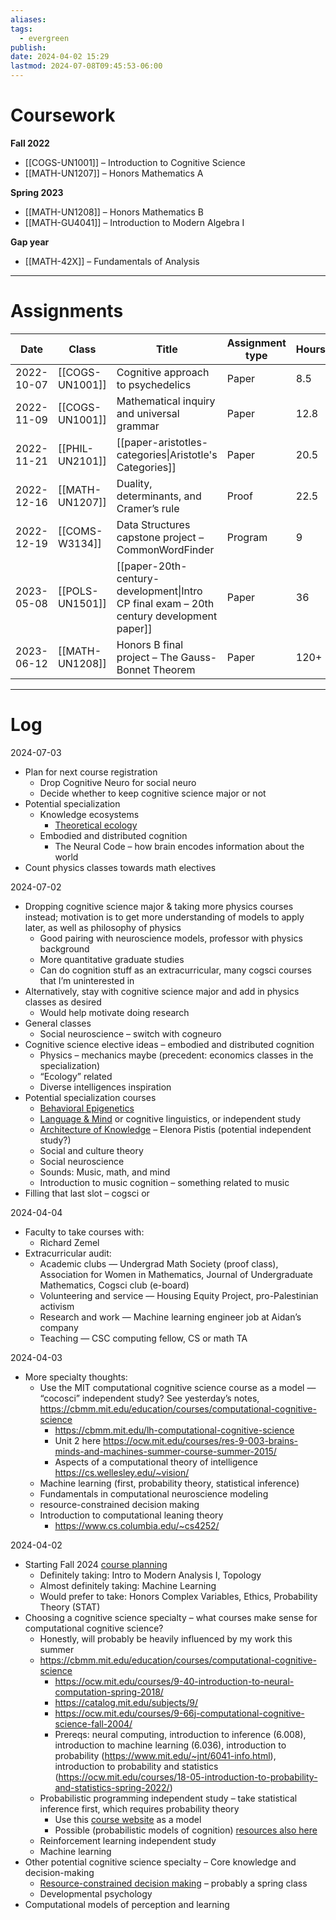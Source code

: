 ```yaml
---
aliases: 
tags:
  - evergreen
publish: 
date: 2024-04-02 15:29
lastmod: 2024-07-08T09:45:53-06:00
---
```

# Coursework

**Fall 2022**
- [[COGS-UN1001]] – Introduction to Cognitive Science
- [[MATH-UN1207]] – Honors Mathematics A

**Spring 2023**
- [[MATH-UN1208]] – Honors Mathematics B
- [[MATH-GU4041]] – Introduction to Modern Algebra I

**Gap year**
- [[MATH-42X]] – Fundamentals of Analysis

---
# Assignments

| Date       | Class           | Title                                                                                    | Assignment type | Hours |
| ---------- | --------------- | ---------------------------------------------------------------------------------------- | --------------- | ----- |
| 2022-10-07 | [[COGS-UN1001]] | Cognitive approach to psychedelics                                                       | Paper           | 8.5   |
| 2022-11-09 | [[COGS-UN1001]] | Mathematical inquiry and universal grammar                                               | Paper           | 12.8  |
| 2022-11-21 | [[PHIL-UN2101]] | [[paper-aristotles-categories\|Aristotle's Categories]]                                  | Paper           | 20.5  |
| 2022-12-16 | [[MATH-UN1207]] | Duality, determinants, and Cramer’s rule                                                 | Proof           | 22.5  |
| 2022-12-19 | [[COMS-W3134]]  | Data Structures capstone project – CommonWordFinder                                      | Program         | 9     |
| 2023-05-08 | [[POLS-UN1501]] | [[paper-20th-century-development\|Intro CP final exam – 20th century development paper]] | Paper           | 36    |
| 2023-06-12 | [[MATH-UN1208]] | Honors B final project – The Gauss-Bonnet Theorem                                        | Paper           | 120+  |


---
# Log

2024-07-03
- Plan for next course registration
	- Drop Cognitive Neuro for social neuro
	- Decide whether to keep cognitive science major or not
- Potential specialization
	- Knowledge ecosystems
		- [Theoretical ecology](https://doc.sis.columbia.edu/#subj/EEEB/W4150-20243-001/)
	- Embodied and distributed cognition
		- The Neural Code – how brain encodes information about the world
- Count physics classes towards math electives

2024-07-02
- Dropping cognitive science major & taking more physics courses instead; motivation is to get more understanding of models to apply later, as well as philosophy of physics
	- Good pairing with neuroscience models, professor with physics background
	- More quantitative graduate studies
	- Can do cognition stuff as an extracurricular, many cogsci courses that I’m uninterested in
- Alternatively, stay with cognitive science major and add in physics classes as desired
	- Would help motivate doing research
- General classes
	- Social neuroscience – switch with cogneuro
- Cognitive science elective ideas – embodied and distributed cognition
	- Physics – mechanics maybe (precedent: economics classes in the specialization)
	- “Ecology” related
	- Diverse intelligences inspiration
- Potential specialization courses
	- [Behavioral Epigenetics](https://doc.sis.columbia.edu/#subj/PSYC/G4498-20243-001/)
	- [Language & Mind](https://doc.sis.columbia.edu/#subj/PSYC/W4244-20243-001/) or cognitive linguistics, or independent study
	- [Architecture of Knowledge](https://doc.sis.columbia.edu/#subj/AHIS/G8368-20241-001/) – Elenora Pistis (potential independent study?)
	- Social and culture theory
	- Social neuroscience
	- Sounds: Music, math, and mind
	- Introduction to music cognition – something related to music
- Filling that last slot – cogsci or

2024-04-04
- Faculty to take courses with:
	- Richard Zemel
- Extracurricular audit:
	- Academic clubs — Undergrad Math Society (proof class), Association for Women in Mathematics, Journal of Undergraduate Mathematics, Cogsci club (e-board)
	- Volunteering and service — Housing Equity Project, pro-Palestinian activism
	- Research and work — Machine learning engineer job at Aidan’s company
	- Teaching — CSC computing fellow, CS or math TA

2024-04-03
- More specialty thoughts:
	- Use the MIT computational cognitive science course as a model — “cocosci” independent study? See yesterday’s notes, https://cbmm.mit.edu/education/courses/computational-cognitive-science
		- https://cbmm.mit.edu/lh-computational-cognitive-science
		- Unit 2 here https://ocw.mit.edu/courses/res-9-003-brains-minds-and-machines-summer-course-summer-2015/
		- Aspects of a computational theory of intelligence https://cs.wellesley.edu/~vision/
	- Machine learning (first, probability theory, statistical inference)
	- Fundamentals in computational neuroscience modeling
	- resource-constrained decision making
	- Introduction to computational leaning theory
		- https://www.cs.columbia.edu/~cs4252/

2024-04-02
- Starting Fall 2024 [course planning](https://docs.google.com/spreadsheets/d/1EC1K1KxJ2XQmm4FhbcpVILMZ_cCeUwDmW9XHl_NVEOU/edit?usp=sharing)
	- Definitely taking: Intro to Modern Analysis I, Topology
	- Almost definitely taking: Machine Learning
	- Would prefer to take: Honors Complex Variables, Ethics, Probability Theory (STAT)
- Choosing a cognitive science specialty – what courses make sense for computational cognitive science?
	- Honestly, will probably be heavily influenced by my work this summer
	- https://cbmm.mit.edu/education/courses/computational-cognitive-science
		- https://ocw.mit.edu/courses/9-40-introduction-to-neural-computation-spring-2018/
		- https://catalog.mit.edu/subjects/9/
		- https://ocw.mit.edu/courses/9-66j-computational-cognitive-science-fall-2004/
		- Prereqs: neural computing, introduction to inference (6.008), introduction to machine learning (6.036), introduction to probability (https://www.mit.edu/~jnt/6041-info.html), introduction to probability and statistics (https://ocw.mit.edu/courses/18-05-introduction-to-probability-and-statistics-spring-2022/)
	- Probabilistic programming independent study – take statistical inference first, which requires probability theory
		- Use this [course website](https://www.proditus.com/teaching/mlpp2021/) as a model
		- Possible (probabilistic models of cognition) [resources also here](https://cocosci.mit.edu/resources)
	- Reinforcement learning independent study
	- Machine learning
- Other potential cognitive science specialty – Core knowledge and decision-making
	- [Resource-constrained decision making](https://doc.sis.columbia.edu/#subj/COGS/W4800-20241-001/) – probably a spring class
	- Developmental psychology
- Computational models of perception and learning